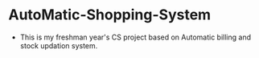 # AutoMatic-Shopping-System
- This is my freshman year's CS project based on Automatic billing and stock updation system.
